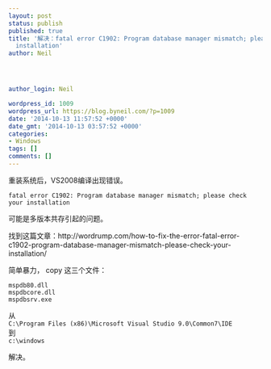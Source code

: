```yaml
---
layout: post
status: publish
published: true
title: '解决：fatal error C1902: Program database manager mismatch; please check your
  installation'
author: Neil




author_login: Neil

wordpress_id: 1009
wordpress_url: https://blog.byneil.com/?p=1009
date: '2014-10-13 11:57:52 +0000'
date_gmt: '2014-10-13 03:57:52 +0000'
categories:
- Windows
tags: []
comments: []
---
```

<p>重装系统后，VS2008编译出现错误。</p>
<pre><code>fatal error C1902: Program database manager mismatch; please check your installation
</code></pre>
<p>可能是多版本共存引起的问题。</p>
<p>找到这篇文章：http://wordrump.com/how-to-fix-the-error-fatal-error-c1902-program-database-manager-mismatch-please-check-your-installation/</p>
<p>简单暴力， copy 这三个文件：</p>
<pre><code>mspdb80.dll
mspdbcore.dll
mspdbsrv.exe
</code></pre>
<p>从<br />
<code>C:\Program Files (x86)\Microsoft Visual Studio 9.0\Common7\IDE</code><br />
到<br />
<code>c:\windows</code></p>
<p>解决。</p>
